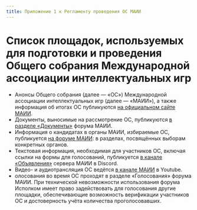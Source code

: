 ```yaml
---
title: Приложение 1 к Регламенту проведения ОС МАИИ
---
```


# Список площадок, используемых для подготовки и проведения Общего собрания Международной ассоциации интеллектуальных игр

- Анонсы Общего собрания (далее — «ОС») Международной ассоциации интеллектуальных игр (далее — «МАИИ»), а также информация об итогах ОС публикуются [на официальном сайте МАИИ](https://www.maii.li/).
- Документы, выносимые на рассмотрение ОС, публикуются [в разделе «Документы»](https://forum.znatoki.site/c/dokumenty/16) форума МАИИ.
- Информация о кандидатах в органы МАИИ, избираемые ОС, публикуется [на форуме МАИИ](https://forum.znatoki.site/): в разделах, посвящённых выборам конкретных органов.
- Текстовая информация, необходимая для участников ОС, включая ссылки на формы для голосований, публикуется [в канале «Объявления»](https://discord.com/channels/810165198290944041/840541698295857152) сервера МАИИ в Discord.
- Видео- и аудиотрансляция ОС ведётся [в канале МАИИ](https://www.youtube.com/channel/UCOWJFNOFIXfuwfhNvaFuYCA) в Youtube.
- олосования во время ОС проходят в разделе «Голосования» форума МАИИ. При технической невозможности использования форума Исполком имеет право задействовать для голосования другие площадки, обеспечивающие возможность верификации участников ОС и достоверность учёта количества проголосовавших.

